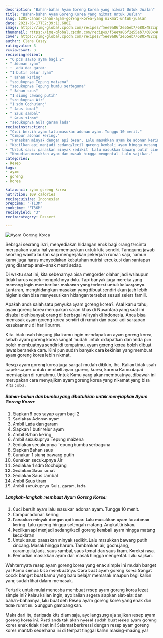 ```yaml
---
description: "Bahan-bahan Ayam Goreng Korea yang nikmat Untuk Jualan"
title: "Bahan-bahan Ayam Goreng Korea yang nikmat Untuk Jualan"
slug: 1205-bahan-bahan-ayam-goreng-korea-yang-nikmat-untuk-jualan
date: 2021-06-17T02:39:10.680Z
image: https://img-global.cpcdn.com/recipes/f5ee9a86f2e55eb7/680x482cq70/ayam-goreng-korea-foto-resep-utama.jpg
thumbnail: https://img-global.cpcdn.com/recipes/f5ee9a86f2e55eb7/680x482cq70/ayam-goreng-korea-foto-resep-utama.jpg
cover: https://img-global.cpcdn.com/recipes/f5ee9a86f2e55eb7/680x482cq70/ayam-goreng-korea-foto-resep-utama.jpg
author: Clara Casey
ratingvalue: 3
reviewcount: 3
recipeingredient:
- "6 pcs sayap ayam bagi 2"
- " Adonan ayam"
- " Lada dan garam"
- "1 butir telur ayam"
- " Bahan kering"
- "secukupnya Tepung maizena"
- "secukupnya Tepung bumbu serbaguna"
- " Bahan saus"
- "1 siung bawang putih"
- "secukupnya Air"
- "1 sdm Gochujang"
- " Saus tomat"
- " Saus sambal"
- " Saus tiram"
- "secukupnya Gula garam lada"
recipeinstructions:
- "Cuci bersih ayam lalu masukan adonan ayam. Tunggu 10 menit."
- "Campur adonan kering."
- "Panaskan minyak dengan api besar. Lalu masukkan ayam ke adonan kering. Lalu goreng hingga setengah matang. Angkat tiriskan."
- "Kecilkan api menjadi sedang/kecil goreng kembali ayam hingga matang kecoklatan"
- "Untuk saus: panaskan minyak sedikit. Lalu masukkan bawang putih cincang. Masak hingga harum. Tambahkan air, gochujang, garam,gula,lada, saus sambal, saus tomat dan saus tiram. Koreksi rasa."
- "Kemudian masukkan ayam dan masak hingga mengental. Lalu sajikan."
categories:
- Resep
tags:
- ayam
- goreng
- korea

katakunci: ayam goreng korea 
nutrition: 109 calories
recipecuisine: Indonesian
preptime: "PT13M"
cooktime: "PT36M"
recipeyield: "3"
recipecategory: Dessert

---
```



![Ayam Goreng Korea](https://img-global.cpcdn.com/recipes/f5ee9a86f2e55eb7/680x482cq70/ayam-goreng-korea-foto-resep-utama.jpg)

Sebagai seorang istri, menyediakan hidangan enak bagi orang tercinta merupakan suatu hal yang memuaskan untuk kita sendiri. Tanggung jawab seorang  wanita bukan saja mengerjakan pekerjaan rumah saja, namun kamu juga harus menyediakan kebutuhan nutrisi tercukupi dan santapan yang disantap anak-anak mesti sedap.

Di waktu  saat ini, kita sebenarnya bisa mengorder olahan jadi walaupun tidak harus capek mengolahnya dulu. Tapi banyak juga mereka yang memang ingin memberikan makanan yang terlezat untuk keluarganya. Lantaran, menghidangkan masakan yang dibuat sendiri akan jauh lebih higienis dan bisa menyesuaikan hidangan tersebut sesuai selera famili. 



Apakah anda salah satu penyuka ayam goreng korea?. Asal kamu tahu, ayam goreng korea merupakan sajian khas di Nusantara yang saat ini disukai oleh banyak orang di berbagai wilayah di Indonesia. Anda bisa memasak ayam goreng korea sendiri di rumah dan pasti jadi santapan kesukaanmu di hari liburmu.

Kita tidak usah bingung jika kamu ingin mendapatkan ayam goreng korea, sebab ayam goreng korea sangat mudah untuk didapatkan dan anda pun boleh membuatnya sendiri di tempatmu. ayam goreng korea boleh dibuat lewat beraneka cara. Kini pun sudah banyak cara kekinian yang membuat ayam goreng korea lebih nikmat.

Resep ayam goreng korea juga sangat mudah dibikin, lho. Kalian tidak usah capek-capek untuk membeli ayam goreng korea, karena Kamu dapat menyiapkan di rumahmu. Untuk Kamu yang akan membuatnya, dibawah ini merupakan cara menyajikan ayam goreng korea yang nikamat yang bisa Kita coba.

<!--inarticleads1-->

##### Bahan-bahan dan bumbu yang dibutuhkan untuk menyiapkan Ayam Goreng Korea:

1. Siapkan 6 pcs sayap ayam bagi 2
1. Sediakan  Adonan ayam
1. Ambil  Lada dan garam
1. Siapkan 1 butir telur ayam
1. Ambil  Bahan kering
1. Ambil secukupnya Tepung maizena
1. Sediakan secukupnya Tepung bumbu serbaguna
1. Siapkan  Bahan saus
1. Gunakan 1 siung bawang putih
1. Gunakan secukupnya Air
1. Sediakan 1 sdm Gochujang
1. Sediakan  Saus tomat
1. Sediakan  Saus sambal
1. Ambil  Saus tiram
1. Ambil secukupnya Gula, garam, lada




<!--inarticleads2-->

##### Langkah-langkah membuat Ayam Goreng Korea:

1. Cuci bersih ayam lalu masukan adonan ayam. Tunggu 10 menit.
1. Campur adonan kering.
1. Panaskan minyak dengan api besar. Lalu masukkan ayam ke adonan kering. Lalu goreng hingga setengah matang. Angkat tiriskan.
1. Kecilkan api menjadi sedang/kecil goreng kembali ayam hingga matang kecoklatan
1. Untuk saus: panaskan minyak sedikit. Lalu masukkan bawang putih cincang. Masak hingga harum. Tambahkan air, gochujang, garam,gula,lada, saus sambal, saus tomat dan saus tiram. Koreksi rasa.
1. Kemudian masukkan ayam dan masak hingga mengental. Lalu sajikan.




Wah ternyata resep ayam goreng korea yang enak simple ini mudah banget ya! Kamu semua bisa membuatnya. Cara buat ayam goreng korea Sangat cocok banget buat kamu yang baru belajar memasak maupun bagi kalian yang sudah lihai dalam memasak.

Tertarik untuk mulai mencoba membuat resep ayam goreng korea lezat simple ini? Kalau kalian ingin, ayo kalian segera siapkan alat-alat dan bahan-bahannya, lalu buat deh Resep ayam goreng korea yang enak dan tidak rumit ini. Sungguh gampang kan. 

Maka dari itu, daripada kita diam saja, ayo langsung aja sajikan resep ayam goreng korea ini. Pasti anda tak akan nyesel sudah buat resep ayam goreng korea enak tidak ribet ini! Selamat berkreasi dengan resep ayam goreng korea mantab sederhana ini di tempat tinggal kalian masing-masing,ya!.

